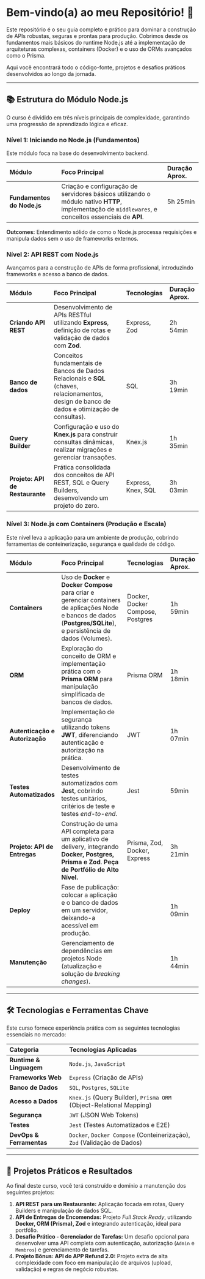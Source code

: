 # Bem-vindo(a) ao meu Repositório! 👋

Este repositório é o seu guia completo e prático para dominar a construção de APIs robustas, seguras e prontas para produção. Cobrimos desde os fundamentos mais básicos do runtime Node.js até a implementação de arquiteturas complexas, containers (Docker) e o uso de ORMs avançados como o Prisma.

Aqui você encontrará todo o código-fonte, projetos e desafios práticos desenvolvidos ao longo da jornada.

---

## 📚 Estrutura do Módulo Node.js

O curso é dividido em três níveis principais de complexidade, garantindo uma progressão de aprendizado lógica e eficaz.

### Nível 1: Iniciando no Node.js (Fundamentos)

Este módulo foca na base do desenvolvimento backend.

| Módulo | Foco Principal | Duração Aprox. |
| :--- | :--- | :--- |
| **Fundamentos do Node.js** | Criação e configuração de servidores básicos utilizando o módulo nativo **HTTP**, implementação de `middlewares`, e conceitos essenciais de **API**. | 5h 25min |

**Outcomes:** Entendimento sólido de como o Node.js processa requisições e manipula dados sem o uso de frameworks externos.

### Nível 2: API REST com Node.js

Avançamos para a construção de APIs de forma profissional, introduzindo frameworks e acesso a banco de dados.

| Módulo | Foco Principal | Tecnologias | Duração Aprox. |
| :--- | :--- | :--- | :--- |
| **Criando API REST** | Desenvolvimento de APIs RESTful utilizando **Express**, definição de rotas e validação de dados com **Zod**. | Express, Zod | 2h 54min |
| **Banco de dados** | Conceitos fundamentais de Bancos de Dados Relacionais e **SQL** (chaves, relacionamentos, design de banco de dados e otimização de consultas). | SQL | 3h 19min |
| **Query Builder** | Configuração e uso do **Knex.js** para construir consultas dinâmicas, realizar migrações e gerenciar transações. | Knex.js | 1h 35min |
| **Projeto: API de Restaurante** | Prática consolidada dos conceitos de API REST, SQL e Query Builders, desenvolvendo um projeto do zero. | Express, Knex, SQL | 3h 03min |

### Nível 3: Node.js com Containers (Produção e Escala)

Este nível leva a aplicação para um ambiente de produção, cobrindo ferramentas de conteinerização, segurança e qualidade de código.

| Módulo | Foco Principal | Tecnologias | Duração Aprox. |
| :--- | :--- | :--- | :--- |
| **Containers** | Uso de **Docker** e **Docker Compose** para criar e gerenciar containers de aplicações Node e bancos de dados (**Postgres/SQLite**), e persistência de dados (Volumes). | Docker, Docker Compose, Postgres | 1h 59min |
| **ORM** | Exploração do conceito de ORM e implementação prática com o **Prisma ORM** para manipulação simplificada de bancos de dados. | Prisma ORM | 1h 18min |
| **Autenticação e Autorização** | Implementação de segurança utilizando tokens **JWT**, diferenciando autenticação e autorização na prática. | JWT | 1h 07min |
| **Testes Automatizados** | Desenvolvimento de testes automatizados com **Jest**, cobrindo testes unitários, critérios de teste e testes *end-to-end*. | Jest | 59min |
| **Projeto: API de Entregas** | Construção de uma API completa para um aplicativo de delivery, integrando **Docker, Postgres, Prisma e Zod**. **Peça de Portfólio de Alto Nível.** | Prisma, Zod, Docker, Express | 3h 21min |
| **Deploy** | Fase de publicação: colocar a aplicação e o banco de dados em um servidor, deixando-a acessível em produção. | | 1h 09min |
| **Manutenção** | Gerenciamento de dependências em projetos Node (atualização e solução de *breaking changes*). | | 1h 44min |

---

## 🛠️ Tecnologias e Ferramentas Chave

Este curso fornece experiência prática com as seguintes tecnologias essenciais no mercado:

| Categoria | Tecnologias Aplicadas |
| :--- | :--- |
| **Runtime & Linguagem** | `Node.js`, `JavaScript` |
| **Frameworks Web** | `Express` (Criação de APIs) |
| **Banco de Dados** | `SQL`, `Postgres`, `SQLite` |
| **Acesso a Dados** | `Knex.js` (Query Builder), `Prisma ORM` (Object-Relational Mapping) |
| **Segurança** | `JWT` (JSON Web Tokens) |
| **Testes** | `Jest` (Testes Automatizados e E2E) |
| **DevOps & Ferramentas** | `Docker`, `Docker Compose` (Conteinerização), `Zod` (Validação de Dados) |

---

## 🚀 Projetos Práticos e Resultados

Ao final deste curso, você terá construído e domínio a manutenção dos seguintes projetos:

1.  **API REST para um Restaurante:** Aplicação focada em rotas, Query Builders e manipulação de dados SQL.
2.  **API de Entregas de Encomendas:** Projeto *Full Stack Ready*, utilizando **Docker, ORM (Prisma), Zod** e integrando autenticação, ideal para portfólio.
3.  **Desafio Prático - Gerenciador de Tarefas:** Um desafio opcional para desenvolver uma API completa com autenticação, autorização (`Admin` e `Membros`) e gerenciamento de tarefas.
4.  **Projeto Bônus: API do APP Refund 2.0:** Projeto extra de alta complexidade com foco em manipulação de arquivos (upload, validação) e regras de negócio robustas.

